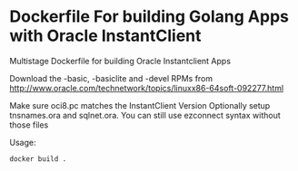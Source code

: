 # Dockerfile For building Golang Apps with Oracle InstantClient

Multistage Dockerfile for building Oracle Instantclient Apps

Download the -basic, -basiclite and -devel RPMs from http://www.oracle.com/technetwork/topics/linuxx86-64soft-092277.html

Make sure oci8.pc matches the InstantClient Version
Optionally setup tnsnames.ora and sqlnet.ora. You can still use ezconnect syntax without those files

Usage:
```
docker build .
```
